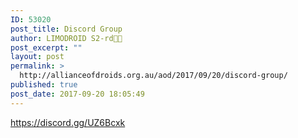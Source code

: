 ```yaml
---
ID: 53020
post_title: Discord Group
author: LIMODROID S2-rd🔭🔬
post_excerpt: ""
layout: post
permalink: >
  http://allianceofdroids.org.au/aod/2017/09/20/discord-group/
published: true
post_date: 2017-09-20 18:05:49
---
```

https://discord.gg/UZ6Bcxk